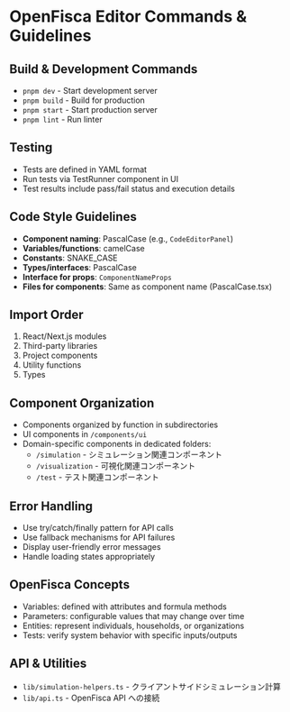 # OpenFisca Editor Commands & Guidelines

## Build & Development Commands
- `pnpm dev` - Start development server
- `pnpm build` - Build for production
- `pnpm start` - Start production server
- `pnpm lint` - Run linter

## Testing
- Tests are defined in YAML format
- Run tests via TestRunner component in UI
- Test results include pass/fail status and execution details

## Code Style Guidelines
- **Component naming**: PascalCase (e.g., `CodeEditorPanel`)
- **Variables/functions**: camelCase
- **Constants**: SNAKE_CASE
- **Types/interfaces**: PascalCase
- **Interface for props**: `ComponentNameProps`
- **Files for components**: Same as component name (PascalCase.tsx)

## Import Order
1. React/Next.js modules
2. Third-party libraries
3. Project components
4. Utility functions
5. Types

## Component Organization
- Components organized by function in subdirectories
- UI components in `/components/ui`
- Domain-specific components in dedicated folders:
  - `/simulation` - シミュレーション関連コンポーネント
  - `/visualization` - 可視化関連コンポーネント
  - `/test` - テスト関連コンポーネント

## Error Handling
- Use try/catch/finally pattern for API calls
- Use fallback mechanisms for API failures
- Display user-friendly error messages
- Handle loading states appropriately

## OpenFisca Concepts
- Variables: defined with attributes and formula methods
- Parameters: configurable values that may change over time
- Entities: represent individuals, households, or organizations
- Tests: verify system behavior with specific inputs/outputs

## API & Utilities
- `lib/simulation-helpers.ts` - クライアントサイドシミュレーション計算
- `lib/api.ts` - OpenFisca API への接続